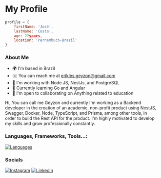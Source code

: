 # My Profile

```JavaScript
profile = {
    firstName: 'José',
    lastName: 'Costa',
    age: 22years,
    location: 'Pernambuco-Brazil'
}
```

### About Me

*   🌍  I'm based in Brazil
*   ✉️  You can reach me at [erikles.geyzon@gmail.com](mailto:erikles.geyzon@gmail.com)
*   🧠  I'm working with Node.JS, NestJs, and PostgreSQL
*   📖  Currently learning Go and Angular
*   🤝  I'm open to collaborating on Anything related to education

Hi, You can call me Geyzon and currently I'm working as a Backend developer in the creation of an academic, non-profit product using NestJS, Swagger, Docker, Node, TypeScript, and Prisma, among other tools, in order to build the Rest API for the product.
I'm highly motivated to develop my skills and grow professionally constantly.

### Languages, Frameworks, Tools...:

[![Languages](https://skillicons.dev/icons?i=javascript,typescript,docker,prisma,jest,ruby,go,python,react,angular,nodejs,nest,postgres,supabase&perline=6)]()

### Socials

[![Instagram](https://skillicons.dev/icons?i=instagram)](https://www.instagram.com/erikles.json/)
[![Linkedin](https://skillicons.dev/icons?i=linkedin)](https://www.linkedin.com/in/geyzoncosta)
